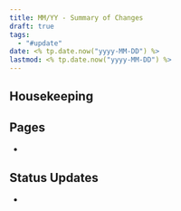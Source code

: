 ```yaml
---
title: MM/YY - Summary of Changes
draft: true
tags:
  - "#update"
date: <% tp.date.now("yyyy-MM-DD") %>
lastmod: <% tp.date.now("yyyy-MM-DD") %>
---
```

## Housekeeping

## Pages
- 
## Status Updates
- 